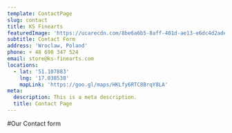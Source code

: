 ```yaml
---
template: ContactPage
slug: contact
title: KS Finearts
featuredImage: 'https://ucarecdn.com/8be6a6b5-8aff-401d-ae13-e6dc4d2ade97/'
subtitle: Contact Form
address: 'Wroclaw, Poland'
phone: + 48 690 347 524
email: store@ks-finearts.com
locations:
  - lat: '51.107883'
    lng: '17.038538'
    mapLink: 'https://goo.gl/maps/HKLfy6RTC8BrqY8LA'
meta:
  description: This is a meta description.
  title: Contact Page
---
```


#Our Contact form
